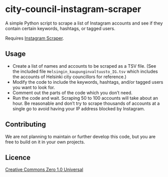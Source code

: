 # city-council-instagram-scraper

A simple Python script to scrape a list of Instagram accounts and see if they contain certain keywords, hashtags, or tagged users.

Requires [Instagram Scraper](https://github.com/arc298/instagram-scraper).

## Usage

* Create a list of names and accounts to be scraped as a TSV file. (See the included file `Helsingin_kaupunginvaltuusto_IG.tsv` which includes the accounts of Helsinki city councillors for reference.)
* Modify the code to include the keywords, hashtags, and/or tagged users you want to look for.
* Comment out the parts of the code which you don’t need.
* Run the code and wait. Scraping 50 to 100 accounts will take about an hour. Be reasonable and don’t try to scrape thousands of accounts at a single go to avoid having your IP address blocked by Instagram.

## Contributing

We are not planning to maintain or further develop this code, but you are free to build on it in your own projects.

## Licence

[Creative Commons Zero 1.0 Universal](https://creativecommons.org/publicdomain/zero/1.0/)